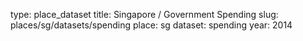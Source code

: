 type: place_dataset
title: Singapore / Government Spending
slug: places/sg/datasets/spending
place: sg
dataset: spending
year: 2014
